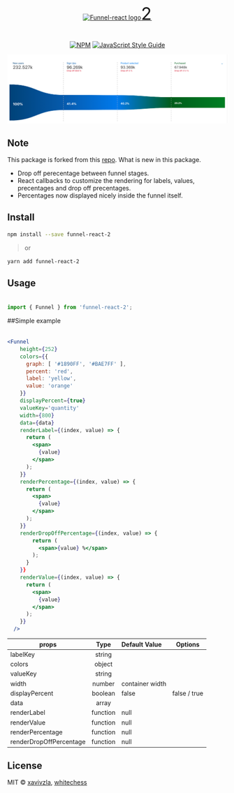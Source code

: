 <p align="center">
  <a href="https://github.com/xavivzla" rel="noopener" target="_blank"><img width="150" src="https://raw.githubusercontent.com/xavivzla/Funnel-React/dev/logo.png" alt="Funnel-react logo"><span style="font-size:40px">2</span></a></p>
</p>
<h1></h1>

<div align="center">

[![NPM](https://img.shields.io/npm/v/funnel-react.svg)](https://www.npmjs.com/package/funnel-react) [![JavaScript Style Guide](https://img.shields.io/badge/code_style-standard-brightgreen.svg)](https://standardjs.com)

</div>

<p align="center">
  <a href="https://github.com/xavivzla" rel="noopener" target="_blank"><img width="600" src="https://github.com/whiteChess/Funnel-React/blob/master/react%20funnel%20example.png?raw=true" alt="Funnel-react logo"></a></p>
</p>


## Note
This package is forked from this [repo](https://github.com/xavivzla/Funnel-React). What is new in this package.
- Drop off perecentage between funnel stages.
- React callbacks to customize the rendering for labels, values, precentages and drop off precentages.
- Percentages now displayed nicely inside the funnel itself.

## Install

```bash
npm install --save funnel-react-2
```

> or

```bash
yarn add funnel-react-2
```

## Usage

```jsx

import { Funnel } from 'funnel-react-2';

```

##Simple example

```jsx

<Funnel
    height={252}
    colors={{
      graph: [ '#1890FF', '#BAE7FF' ],
      percent: 'red',
      label: 'yellow',
      value: 'orange'
    }}
    displayPercent={true}
    valueKey='quantity'
    width={800}
    data={data}
    renderLabel={(index, value) => {
      return (
        <span>
          {value}
        </span>
      );
    }}
    renderPercentage={(index, value) => {
      return (
        <span>
          {value}
        </span>
      );
    }}
    renderDropOffPercentage={(index, value) => {
        return (
          <span>{value} %</span>
        );
      }
    }}
    renderValue={(index, value) => {
      return (
        <span>
          {value}
        </span>
      );
    }}
  />

```

| props                   | Type            | Default Value          | Options      |
| ----------------------- |:--------------: | :--------------------  | :----------: |
| labelKey                | string          |                        |              |
| colors                  | object          |                        |              |
| valueKey                | string          |                        |              |
| width                   | number          | container width        |              |
| displayPercent          | boolean         | false                  | false / true |
| data                    | array           |                        |              |
| renderLabel             | function        | null                   |              |
| renderValue             | function        | null                   |              |
| renderPercentage        | function        | null                   |              |
| renderDropOffPercentage | function        | null                   |              |
## License

MIT © [xavivzla](https://github.com/xavivzla), [whitechess](https://github.com/whitechess)